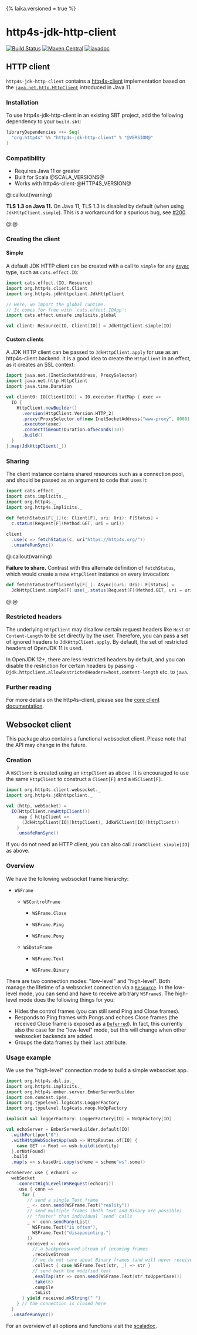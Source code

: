 {% laika.versioned = true %}

# http4s-jdk-http-client

[![Build Status](https://github.com/http4s/http4s-jdk-http-client/workflows/CI/badge.svg?branch=master)](https://github.com/http4s/http4s-jdk-http-client/actions) [![Maven Central](https://maven-badges.herokuapp.com/maven-central/org.http4s/http4s-jdk-http-client_@SCALA_VERSION@/badge.svg)](https://maven-badges.herokuapp.com/maven-central/org.http4s/http4s-jdk-http-client_@SCALA_VERSION@) [![javadoc](https://javadoc.io/badge2/org.http4s/http4s-jdk-http-client_2.13/javadoc.svg)](https://javadoc.io/doc/org.http4s/http4s-jdk-http-client_2.13)

## HTTP client

`http4s-jdk-http-client` contains a [http4s-client] implementation based on
the [`java.net.http.HttpClient`][Java HttpClient] introduced in Java
11.

### Installation

To use http4s-jdk-http-client in an existing SBT project, add the
following dependency to your `build.sbt`:

```scala
libraryDependencies ++= Seq(
  "org.http4s" %% "http4s-jdk-http-client" % "@VERSION@"
)
```

### Compatibility

* Requires Java 11 or greater
* Built for Scala @SCALA_VERSIONS@
* Works with http4s-client-@HTTP4S_VERSION@

@:callout(warning)

**TLS 1.3 on Java 11.** On Java 11, TLS 1.3 is disabled by default (when using `JdkHttpClient.simple`).
This is a workaround for a spurious bug, see [#200](https://github.com/http4s/http4s-jdk-http-client/issues/200).

@:@

### Creating the client

#### Simple

A default JDK HTTP client can be created with a call to `simple` for
any [`Async`][Async] type, such as `cats.effect.IO`:

```scala mdoc:silent:reset-class
import cats.effect.{IO, Resource}
import org.http4s.client.Client
import org.http4s.jdkhttpclient.JdkHttpClient

// Here, we import the global runtime.
// It comes for free with `cats.effect.IOApp`:
import cats.effect.unsafe.implicits.global

val client: Resource[IO, Client[IO]] = JdkHttpClient.simple[IO]
```

#### Custom clients

A JDK HTTP client can be passed to `JdkHttpClient.apply` for use as an
http4s-client backend.  It is a good idea to create the `HttpClient`
in an effect, as it creates an SSL context:

```scala mdoc:silent
import java.net.{InetSocketAddress, ProxySelector}
import java.net.http.HttpClient
import java.time.Duration

val client0: IO[Client[IO]] = IO.executor.flatMap { exec =>
  IO {
    HttpClient.newBuilder()
      .version(HttpClient.Version.HTTP_2)
      .proxy(ProxySelector.of(new InetSocketAddress("www-proxy", 8080)))
      .executor(exec)
      .connectTimeout(Duration.ofSeconds(10))
      .build()
  }
}.map(JdkHttpClient(_))
```

### Sharing

The client instance contains shared resources such as a connection
pool, and should be passed as an argument to code that uses it:

```scala mdoc
import cats.effect._
import cats.implicits._
import org.http4s._
import org.http4s.implicits._
  
def fetchStatus[F[_]](c: Client[F], uri: Uri): F[Status] =
  c.status(Request[F](Method.GET, uri = uri))

client
  .use(c => fetchStatus(c, uri"https://http4s.org/"))
  .unsafeRunSync()
```

@:callout(warning)

**Failure to share.**
Contrast with this alternate definition of `fetchStatus`, which would
create a new `HttpClient` instance on every invocation:

```scala mdoc
def fetchStatusInefficiently[F[_]: Async](uri: Uri): F[Status] =
  JdkHttpClient.simple[F].use(_.status(Request[F](Method.GET, uri = uri)))
```

@:@

### Restricted headers

The underlying `HttpClient` may disallow certain request headers like `Host`
or `Content-Length` to be set directly by the user. Therefore, you can pass a set
of ignored headers to `JdkHttpClient.apply`. By default, the set of restricted
headers of OpenJDK 11 is used.

In OpenJDK 12+, there are less restricted headers by default, and you can disable
the restriction for certain headers by passing
`-Djdk.httpclient.allowRestrictedHeaders=host,content-length` etc. to `java`.

### Further reading

For more details on the http4s-client, please see the [core client
documentation][http4s-client].

## Websocket client

This package also contains a functional websocket client. Please note that
the API may change in the future.

### Creation

A `WSClient` is created
using an `HttpClient` as above. It is encouraged to use the same `HttpClient`
to construct a `Client[F]` and a `WSClient[F]`.

```scala mdoc
import org.http4s.client.websocket._
import org.http4s.jdkhttpclient._

val (http, webSocket) =
  IO(HttpClient.newHttpClient())
    .map { httpClient =>
      (JdkHttpClient[IO](httpClient), JdkWSClient[IO](httpClient))
    }
    .unsafeRunSync()
```

If you do not need an HTTP client, you can also call `JdkWSClient.simple[IO]` as above.

### Overview

We have the following websocket frame hierarchy:

 - `WSFrame`

     - `WSControlFrame`

         - `WSFrame.Close`

         - `WSFrame.Ping`

         - `WSFrame.Pong`

     - `WSDataFrame`

         - `WSFrame.Text`

         - `WSFrame.Binary`

There are two connection modes: "low-level" and "high-level". Both manage the lifetime of a
websocket connection via a [`Resource`][Resource].
In the low-level mode, you can send and have to receive arbitrary `WSFrame`s.
The high-level mode does the following things for you:

 - Hides the control frames (you can still send Ping and Close frames).
 - Responds to Ping frames with Pongs and echoes Close frames (the received Close frame is exposed
   as a [`Deferred`][Deferred]). In fact, this currently also the case for the
   "low-level" mode, but this will change when other websocket backends are added.
 - Groups the data frames by their `last` attribute.

### Usage example

We use the "high-level" connection mode to build a simple websocket app.

```scala mdoc:invisible
import org.http4s.dsl.io._
import org.http4s.implicits._
import org.http4s.ember.server.EmberServerBuilder
import com.comcast.ip4s._
import org.typelevel.log4cats.LoggerFactory
import org.typelevel.log4cats.noop.NoOpFactory

implicit val loggerFactory: LoggerFactory[IO] = NoOpFactory[IO]

val echoServer = EmberServerBuilder.default[IO]
  .withPort(port"0")
  .withHttpWebSocketApp(wsb => HttpRoutes.of[IO] {
    case GET -> Root => wsb.build(identity)
  }.orNotFound)
  .build
  .map(s => s.baseUri.copy(scheme = scheme"ws".some))
```

```scala mdoc
echoServer.use { echoUri =>
  webSocket
    .connectHighLevel(WSRequest(echoUri))
    .use { conn =>
      for {
        // send a single Text frame
        _ <- conn.send(WSFrame.Text("reality"))
        // send multiple frames (both Text and Binary are possible)
        // "faster" than individual `send` calls
        _ <- conn.sendMany(List(
          WSFrame.Text("is often"),
          WSFrame.Text("disappointing.")
        ))
        received <- conn
          // a backpressured stream of incoming frames
          .receiveStream
          // we do not care about Binary frames (and will never receive any)
          .collect { case WSFrame.Text(str, _) => str }
          // send back the modified text
          .evalTap(str => conn.send(WSFrame.Text(str.toUpperCase)))
          .take(6)
          .compile
          .toList
      } yield received.mkString(" ")
    } // the connection is closed here
  }
  .unsafeRunSync()
```

For an overview of all options and functions visit the [scaladoc].

[http4s-client]: https://http4s.org/v@HTTP4S_VERSION_SHORT@/client/
[Java HttpClient]: https://docs.oracle.com/en/java/javase/11/docs/api/java.net.http/java/net/http/HttpClient.html
[Async]: https://typelevel.org/cats-effect/docs/typeclasses/async
[Resource]: https://typelevel.org/cats-effect/docs/std/resource
[Deferred]: https://typelevel.org/cats-effect/docs/std/deferred
[scaladoc]: https://static.javadoc.io/org.http4s/http4s-jdk-http-client_@SCALA_VERSION@/@VERSION@/org/http4s/jdkhttpclient/index.html
